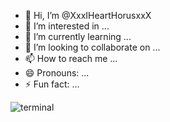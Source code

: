 - 👋 Hi, I’m @XxxIHeartHorusxxX
- 👀 I’m interested in ...
- 🌱 I’m currently learning ...
- 💞️ I’m looking to collaborate on ...
- 📫 How to reach me ...
- 😄 Pronouns: ...
- ⚡ Fun fact: ...

<!---
XxxIHeartHorusxxX/XxxIHeartHorusxxX is a ✨ special ✨ repository because its `README.md` (this file) appears on your GitHub profile.
You can click the Preview link to take a look at your changes.
--->
![terminal](https://github.com/user-attachments/assets/5c594577-c598-4303-8956-666707ef5cd7)
